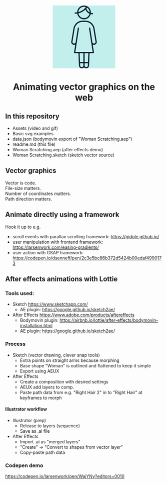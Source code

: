 <p align="center">
<img width="200px" src="https://github.com/larsenwork/talks-demo-resources/blob/master/2018-10-11%20LeoiLab.%20Lottie%20Demo./assets/Woman%20Scratching.gif?raw=true" />
</p>

<h1 align="center">
  Animating vector graphics on the web
</h1>

## In this repository

- Assets (video and gif)
- Basic svg examples
- data.json (bodymovin export of "Woman Scratching.aep")
- readme.md (this file)
- Woman Scratching.aep (after effects demo)
- Woman Scratching.sketch (sketch vector source)

## Vector graphics

Vector is code.<br>
File-size matters.<br>
Number of coordinates matters.<br>
Path direction matters.

## Animate directly using a framework

Hook it up to e.g.

- scroll events with parallax scrolling framework: https://gidole.github.io/
- user manipulation with frontend framework: https://larsenwork.com/easing-gradients/
- user action with GSAP framework: https://codepen.io/dsenneff/pen/2c3e5bc86b372d5424b00edaf4990173

## After effects animations with Lottie

### Tools used:

- Sketch https://www.sketchapp.com/
  - AE plugin: https://google.github.io/sketch2ae/
- After Effects https://www.adobe.com/products/aftereffects
  - Bodymovin plugin: https://airbnb.io/lottie/after-effects/bodymovin-installation.html
  - AE plugin: https://google.github.io/sketch2ae/

### Process

- Sketch (vector drawing, clever snap tools)
  - Extra points on straight arms because morphing
  - Base shape "Woman" is outlined and flattened to keep it simple
  - Export using AEUX
- After Effects
  - Create a composition with desired settings
  - AEUX add layers to comp.
  - Paste path data from e.g. "Right Hair 2" in to "Right Hair" at keyframes to morph

#### Illustrator workflow
  - Illustrator (prep)
    - Release to layers (sequence)
    - Save as .ai file
  - After Effects
    - Import .ai as "merged layers"
    - "Create" -> "Convert to shapes from vector layer"
    - Copy-paste path data

### Codepen demo

https://codepen.io/larsenwork/pen/WajYNy?editors=0010
